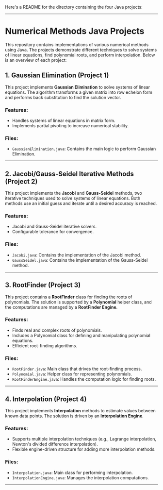 Here's a README for the directory containing the four Java projects:

---

# Numerical Methods Java Projects

This repository contains implementations of various numerical methods using Java. The projects demonstrate different techniques to solve systems of linear equations, find polynomial roots, and perform interpolation. Below is an overview of each project:

## 1. Gaussian Elimination (Project 1)
This project implements **Gaussian Elimination** to solve systems of linear equations. The algorithm transforms a given matrix into row echelon form and performs back substitution to find the solution vector.

### Features:
- Handles systems of linear equations in matrix form.
- Implements partial pivoting to increase numerical stability.

### Files:
- `GaussianElimination.java`: Contains the main logic to perform Gaussian Elimination.

---

## 2. Jacobi/Gauss-Seidel Iterative Methods (Project 2)
This project implements the **Jacobi** and **Gauss-Seidel** methods, two iterative techniques used to solve systems of linear equations. Both methods use an initial guess and iterate until a desired accuracy is reached.

### Features:
- Jacobi and Gauss-Seidel iterative solvers.
- Configurable tolerance for convergence.

### Files:
- `Jacobi.java`: Contains the implementation of the Jacobi method.
- `GaussSeidel.java`: Contains the implementation of the Gauss-Seidel method.

---

## 3. RootFinder (Project 3)
This project contains a **RootFinder** class for finding the roots of polynomials. The solution is supported by a **Polynomial** helper class, and the computations are managed by a **RootFinder Engine**.

### Features:
- Finds real and complex roots of polynomials.
- Includes a Polynomial class for defining and manipulating polynomial equations.
- Efficient root-finding algorithms.

### Files:
- `RootFinder.java`: Main class that drives the root-finding process.
- `Polynomial.java`: Helper class for representing polynomials.
- `RootFinderEngine.java`: Handles the computation logic for finding roots.

---

## 4. Interpolation (Project 4)
This project implements **Interpolation** methods to estimate values between known data points. The solution is driven by an **Interpolation Engine**.

### Features:
- Supports multiple interpolation techniques (e.g., Lagrange interpolation, Newton's divided difference interpolation).
- Flexible engine-driven structure for adding more interpolation methods.

### Files:
- `Interpolation.java`: Main class for performing interpolation.
- `InterpolationEngine.java`: Manages the interpolation computations.

---